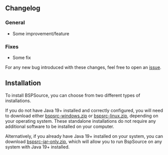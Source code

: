 ## Changelog
### General
- Some improvement/feature

### Fixes
- Some fix

For any new bug introduced with these changes, feel free to open an [issue](https://github.com/ata4/bspsrc/issues).

## Installation
To install BSPSource, you can choose from two different types of installations.

If you do not have Java 19+ installed and correctly configured, you will need to download either [bspsrc-windows.zip](https://github.com/ata4/bspsrc/releases/download/<tag>/bspsrc-windows.zip) or [bspsrc-linux.zip](https://github.com/ata4/bspsrc/releases/download/<tag>/bspsrc-linux.zip), depending on your operating system. These standalone installations do not require any additional software to be installed on your computer.

Alternatively, if you already have Java 19+ installed on your system, you can download [bspsrc-jar-only.zip](https://github.com/ata4/bspsrc/releases/download/<tag>/bspsrc-jar-only.zip), which will allow you to run BspSource on any system with Java 19+ installed.